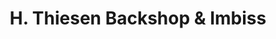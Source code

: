 ---
title: "H. Thiesen Backshop & Imbiss"
url: /bernkastel-kues/h-thiesen-backshop-und-imbiss/
shop: Bäckerei
---